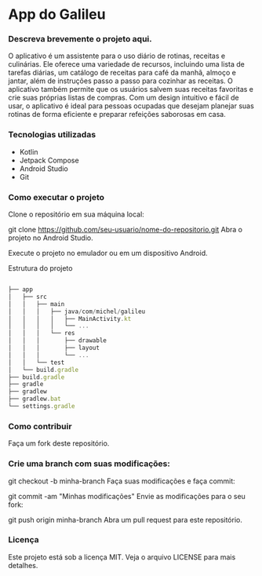 # App do Galileu

###  Descreva brevemente o projeto aqui.
O aplicativo é um assistente para o uso diário de rotinas, receitas e culinárias. 
Ele oferece uma variedade de recursos, incluindo uma lista de tarefas diárias, um catálogo de receitas para café da manhã, almoço e jantar, além de instruções passo a passo para cozinhar as receitas. 
O aplicativo também permite que os usuários salvem suas receitas favoritas e crie suas próprias listas de compras. Com um design intuitivo e fácil de usar, o aplicativo é 
ideal para pessoas ocupadas que desejam planejar suas rotinas de forma eficiente e preparar refeições saborosas em casa.

### Tecnologias utilizadas
- Kotlin
- Jetpack Compose
- Android Studio
- Git

### Como executar o projeto

Clone o repositório em sua máquina local:

git clone https://github.com/seu-usuario/nome-do-repositorio.git
Abra o projeto no Android Studio.

Execute o projeto no emulador ou em um dispositivo Android.

Estrutura do projeto

```js

├── app
│   ├── src
│   │   ├── main
│   │   │   ├── java/com/michel/galileu
│   │   │   │   ├── MainActivity.kt
│   │   │   │   └── ...
│   │   │   └── res
│   │   │       ├── drawable
│   │   │       ├── layout
│   │   │       └── ...
│   │   └── test
│   └── build.gradle
├── build.gradle
├── gradle
├── gradlew
├── gradlew.bat
└── settings.gradle


```

### Como contribuir
Faça um fork deste repositório.

### Crie uma branch com suas modificações:

git checkout -b minha-branch
Faça suas modificações e faça commit:

git commit -am "Minhas modificações"
Envie as modificações para o seu fork:

git push origin minha-branch
Abra um pull request para este repositório.

### Licença
Este projeto está sob a licença MIT. Veja o arquivo LICENSE para mais detalhes.
